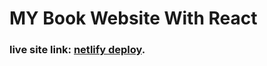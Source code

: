 # MY Book Website With React
### live site link: [netlify deploy](https://deft-tiramisu-e826f8.netlify.app/).

